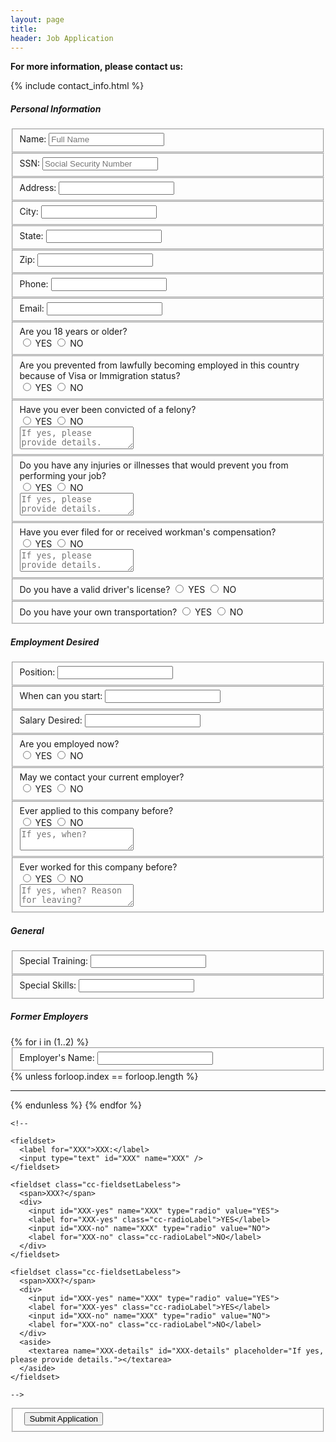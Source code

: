 ```yaml
---
layout: page
title:
header: Job Application
---
```


<link rel="stylesheet" href="https://maxcdn.bootstrapcdn.com/font-awesome/4.5.0/css/font-awesome.min.css">

**For more information, please contact us:**

{% include contact_info.html %}

<form class="cc-Form" action="https://getsimpleform.com/messages?form_api_token=b2d25a5f8b0f1aedda55760f4627bc37" method="post">
  <input type='hidden' name='redirect_to' value='http://{{ site.host }}/pages/job-application-thanks.html' />
  <section class="cc-FormSection">
    <h5>Personal Information</h5>
    <fieldset>
      <label for="name">Name:</label>
      <input type="text" id="name" name="name" placeholder="Full Name" />
    </fieldset>
    <fieldset>
      <label for="ssn">SSN:</label>
      <input type="text" id="ssn" name="ssn" placeholder="Social Security Number" />
    </fieldset>
    <fieldset>
      <label for="address">Address:</label>
      <input type="text" id="address" name="address" />
    </fieldset>
    <fieldset>
      <label for="city">City:</label>
      <input type="text" id="city" name="city" />
    </fieldset>
    <fieldset>
      <label for="state">State:</label>
      <input type="text" id="state" name="state" />
    </fieldset>
    <fieldset>
      <label for="zip">Zip:</label>
      <input type="text" id="zip" name="zip" />
    </fieldset>
    <fieldset>
      <label for="phone">Phone:</label>
      <input type="text" id="phone" name="phone" />
    </fieldset>
    <fieldset>
      <label for="email">Email:</label>
      <input type="text" id="email" name="email" />
    </fieldset>
    <fieldset class="cc-fieldsetLabeless cc-fieldsetLabeless--topped">
      <span>Are you 18 years or older?</span>
      <div>
        <input id="over-18-yes" name="over-18" type="radio" value="YES">
        <label for="over-18-yes" class="cc-radioLabel">YES</label>
        <input id="over-18-no" name="over-18" type="radio" value="NO">
        <label for="over-18-no" class="cc-radioLabel">NO</label>
      </div>
    </fieldset>
    <fieldset class="cc-fieldsetLabeless">
      <span>Are you prevented from lawfully becoming employed in this country because of Visa or Immigration status?</span>
      <div>
        <input id="lawfully-prevented-yes" name="lawfully-prevented" type="radio" value="YES">
        <label for="lawfully-prevented-yes" class="cc-radioLabel">YES</label>
        <input id="lawfully-prevented-no" name="lawfully-prevented" type="radio" value="NO">
        <label for="lawfully-prevented-no" class="cc-radioLabel">NO</label>
      </div>
    </fieldset>
    <fieldset class="cc-fieldsetLabeless">
      <span>Have you ever been convicted of a felony?</span>
      <div>
        <input id="convicted-felony-yes" name="convicted-felony" type="radio" value="YES">
        <label for="convicted-felony-yes" class="cc-radioLabel">YES</label>
        <input id="convicted-felony-no" name="convicted-felony" type="radio" value="NO">
        <label for="convicted-felony-no" class="cc-radioLabel">NO</label>
      </div>
      <aside>
        <textarea name="convicted-felony-details" id="convicted-felony-details" placeholder="If yes, please provide details."></textarea>
      </aside>
    </fieldset>
    <fieldset class="cc-fieldsetLabeless">
      <span>Do you have any injuries or illnesses that would prevent you from performing your job?</span>
      <div>
        <input id="injuries-or-illnesses-yes" name="injuries-or-illnesses" type="radio" value="YES">
        <label for="injuries-or-illnesses-yes" class="cc-radioLabel">YES</label>
        <input id="injuries-or-illnesses-no" name="injuries-or-illnesses" type="radio" value="NO">
        <label for="injuries-or-illnesses-no" class="cc-radioLabel">NO</label>
      </div>
      <aside>
        <textarea name="injuries-or-illnesses-details" id="injuries-or-illnesses-details" placeholder="If yes, please provide details."></textarea>
      </aside>
    </fieldset>
    <fieldset class="cc-fieldsetLabeless">
      <span>Have you ever filed for or received workman's compensation?</span>
      <div>
        <input id="received-workmans-comp-yes" name="received-workmans-comp" type="radio" value="YES">
        <label for="received-workmans-comp-yes" class="cc-radioLabel">YES</label>
        <input id="received-workmans-comp-no" name="received-workmans-comp" type="radio" value="NO">
        <label for="received-workmans-comp-no" class="cc-radioLabel">NO</label>
      </div>
      <aside>
        <textarea name="received-workmans-comp-details" id="received-workmans-comp-details" placeholder="If yes, please provide details."></textarea>
      </aside>
    </fieldset>
    <fieldset class="cc-fieldsetLabeless">
      <span>Do you have a valid driver's license?</span>
      <input id="drivers-license-yes" name="drivers-license" type="radio" value="YES">
      <label for="drivers-license-yes" class="cc-radioLabel">YES</label>
      <input id="drivers-license-no" name="drivers-license" type="radio" value="NO">
      <label for="drivers-license-no" class="cc-radioLabel">NO</label>
    </fieldset>
    <fieldset class="cc-fieldsetLabeless">
      <span>Do you have your own transportation?</span>
      <input id="own-transportation-yes" name="own-transportation" type="radio" value="YES">
      <label for="own-transportation-yes" class="cc-radioLabel">YES</label>
      <input id="own-transportation-no" name="own-transportation" type="radio" value="NO">
      <label for="own-transportation-no" class="cc-radioLabel">NO</label>
    </fieldset>
  </section>

  <section class="cc-FormSection">
    <h5>Employment Desired</h5>
    <fieldset>
      <label for="position">Position:</label>
      <input type="text" id="position" name="position" />
    </fieldset>
    <fieldset>
      <label for="start-date">When can you start:</label>
      <input type="text" id="start-date" name="start-date" />
    </fieldset>
    <fieldset>
      <label for="salary-desired">Salary Desired:</label>
      <input type="text" id="salary-desired" name="salary-desired" />
    </fieldset>
    <fieldset class="cc-fieldsetLabeless cc-fieldsetLabeless--topped">
      <span>Are you employed now?</span>
      <div>
        <input id="employed-now-yes" name="employed-now" type="radio" value="YES">
        <label for="employed-now-yes" class="cc-radioLabel">YES</label>
        <input id="employed-now-no" name="employed-now" type="radio" value="NO">
        <label for="employed-now-no" class="cc-radioLabel">NO</label>
      </div>
    </fieldset>
    <fieldset class="cc-fieldsetLabeless">
      <span>May we contact your current employer?</span>
      <div>
        <input id="contact-employer-yes" name="contact-employer" type="radio" value="YES">
        <label for="contact-employer-yes" class="cc-radioLabel">YES</label>
        <input id="contact-employer-no" name="contact-employer" type="radio" value="NO">
        <label for="contact-employer-no" class="cc-radioLabel">NO</label>
      </div>
    </fieldset>
    <fieldset class="cc-fieldsetLabeless">
      <span>Ever applied to this company before?</span>
      <div>
        <input id="ever-applied-here-yes" name="ever-applied-here" type="radio" value="YES">
        <label for="ever-applied-here-yes" class="cc-radioLabel">YES</label>
        <input id="ever-applied-here-no" name="ever-applied-here" type="radio" value="NO">
        <label for="ever-applied-here-no" class="cc-radioLabel">NO</label>
      </div>
      <aside>
        <textarea name="ever-applied-here-details" id="ever-applied-here-details" placeholder="If yes, when?"></textarea>
      </aside>
    </fieldset>
    <fieldset class="cc-fieldsetLabeless">
      <span>Ever worked for this company before?</span>
      <div>
        <input id="ever-worked-here-yes" name="ever-worked-here" type="radio" value="YES">
        <label for="ever-worked-here-yes" class="cc-radioLabel">YES</label>
        <input id="ever-worked-here-no" name="ever-worked-here" type="radio" value="NO">
        <label for="ever-worked-here-no" class="cc-radioLabel">NO</label>
      </div>
      <aside>
        <textarea name="ever-worked-here-details" id="ever-worked-here-details" placeholder="If yes, when? Reason for leaving?"></textarea>
      </aside>
    </fieldset>
  </section>

  <section class="cc-FormSection">
    <h5>General</h5>
    <fieldset>
      <label for="special-training">Special Training:</label>
      <input type="text" id="special-training" name="special-training" />
    </fieldset>
    <fieldset>
      <label for="special-skills">Special Skills:</label>
      <input type="text" id="special-skills" name="special-skills" />
    </fieldset>
  </section>

  <section class="cc-FormSection">
    <h5>Former Employers</h5>
    {% for i in (1..2) %}
      <fieldset>
        <label for="employers-name-{{forloop.index}}">Employer's Name:</label>
        <input type="text" id="employers-name-{{forloop.index}}" name="employers-name-{{forloop.index}}" />
      </fieldset>
      {% unless forloop.index == forloop.length %}
        <hr class="cc-FormRule">
      {% endunless %}
    {% endfor %}
  </section>

    <!--

    <fieldset>
      <label for="XXX">XXX:</label>
      <input type="text" id="XXX" name="XXX" />
    </fieldset>

    <fieldset class="cc-fieldsetLabeless">
      <span>XXX?</span>
      <div>
        <input id="XXX-yes" name="XXX" type="radio" value="YES">
        <label for="XXX-yes" class="cc-radioLabel">YES</label>
        <input id="XXX-no" name="XXX" type="radio" value="NO">
        <label for="XXX-no" class="cc-radioLabel">NO</label>
      </div>
    </fieldset>

    <fieldset class="cc-fieldsetLabeless">
      <span>XXX?</span>
      <div>
        <input id="XXX-yes" name="XXX" type="radio" value="YES">
        <label for="XXX-yes" class="cc-radioLabel">YES</label>
        <input id="XXX-no" name="XXX" type="radio" value="NO">
        <label for="XXX-no" class="cc-radioLabel">NO</label>
      </div>
      <aside>
        <textarea name="XXX-details" id="XXX-details" placeholder="If yes, please provide details."></textarea>
      </aside>
    </fieldset>

    -->









  <fieldset>
    <label>&nbsp;</label>
    <input type="submit" value="Submit Application" />
  </fieldset>

</form>



